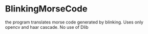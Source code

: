 # BlinkingMorseCode
the program translates morse code generated by blinking. Uses only opencv and haar cascade. No use of Dlib
